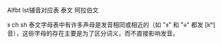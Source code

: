 Alfbt lst辅音对应表 泰文 阿拉伯文






ช    ch sh 
泰文字母表中有许多声母是发音相同或相近的（如 "ข" 和 "ค" 都发 [kʰ] 音），这些字母的存在主要是为了区分词义，而不直接影响发音。
